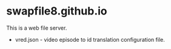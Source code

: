 # swapfile8.github.io

This is a web file server.

  - vred.json - video episode to id translation configuration file.
